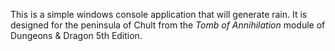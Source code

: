 This is a simple windows console application that will generate rain. 
It is designed for the peninsula of Chult from the <i>Tomb of Annihilation</i> module of Dungeons & Dragon 5th Edition.